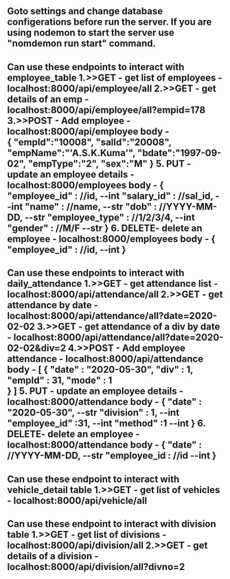 Goto settings and change database configerations before run the server.
If you are using nodemon to start the server use "nomdemon run start" command.
------------------------------------------------------------------------------------------------
Can use these endpoints to interact with employee_table
    1.>>GET  - get list of employees     - localhost:8000/api/employee/all
    2.>>GET  - get details of an emp     - localhost:8000/api/employee/all?empid=178
    3.>>POST - Add employee              - localhost:8000/api/employee
        body -  
                    {
                            "empId":"10008",
                            "salId":"20008",
                            "empName":"'A.S.K.Kuma'",
                            "bdate":"1997-09-02",
                            "empType":"2",
                            "sex":"M"
                    }
    5. PUT - update an employee details - localhost:8000/employees
        body -  {
                    "employee_id"   : //id,             --int
                    "salary_id"     : //sal_id,         --int
                    "name"          : //name,           --str
                    "dob"           : //YYYY-MM-DD,     --str
                    "employee_type" : //1/2/3/4,        --int
                    "gender"        : //M/F             --str
                }
    6. DELETE- delete an employee       - localhost:8000/employees
         body - {
                    "employee_id"   : //id,             --int
                }
------------------------------------------------------------------------------------------------
Can use these endpoints to interact with daily_attendance
    1.>>GET  - get attendance list       - localhost:8000/api/attendance/all
    2.>>GET  - get attendance by date    - localhost:8000/api/attendance/all?date=2020-02-02
    3.>>GET  - get attendance of a div by date - localhost:8000/api/attendance/all?date=2020-02-02&div=2
    4.>>POST - Add employee attendance   - localhost:8000/api/attendance
        body -  [
                    {
                        "date"  : "2020-05-30",
                        "div"   : 1,
                        "empId" : 31,
                        "mode"  : 1  
                    }
                ]
    5. PUT - update an employee details - localhost:8000/attendance
        body -  {
                    "date"          : "2020-05-30",     --str
                    "division"      : 1,                --int 
                    "employee_id"   :31,                --int
                    "method"        :1                  --int
                }
    6. DELETE- delete an employee       - localhost:8000/attendance
         body - {
                    "date"          : //YYYY-MM-DD,     --str
                    "employee_id    : //id              --int
                }
------------------------------------------------------------------------------------------------
Can use these endpoint to interact with vehicle_detail table
    1.>>GET - get list of vehicles       - localhost:8000/api/vehicle/all
------------------------------------------------------------------------------------------------
Can use these endpoint to interact with division table
    1.>>GET - get list of divisions         - localhost:8000/api/division/all
    2.>>GET - get details of a division     - localhost:8000/api/division/all?divno=2
------------------------------------------------------------------------------------------------